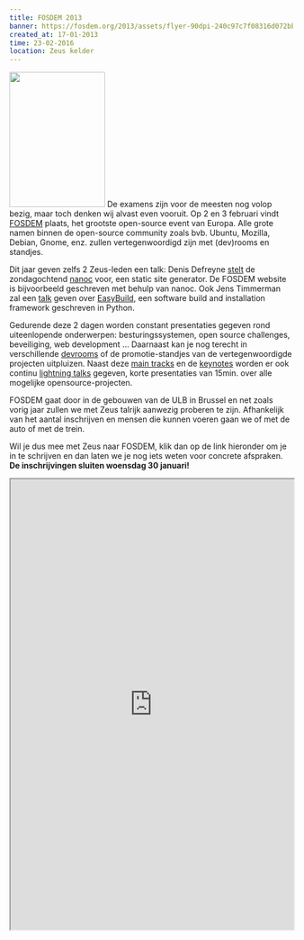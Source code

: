```yaml
---
title: FOSDEM 2013
banner: https://fosdem.org/2013/assets/flyer-90dpi-240c97c7f08316d072bb684f7f9156ee454e863a9e365d8f1fb5566c200f924e.png
created_at: 17-01-2013
time: 23-02-2016
location: Zeus kelder
---
```


<a href="https://fosdem.org"><img src="https://fosdem.org/2013/assets/flyer-90dpi-240c97c7f08316d072bb684f7f9156ee454e863a9e365d8f1fb5566c200f924e.png" alt="" title="FOSDEM" width="170" height="240" class="alignright size-full wp-image-662" /></a>
De examens zijn voor de meesten nog volop bezig, maar toch denken wij alvast even vooruit. Op 2 en 3 februari vindt <a href="https://fosdem.org/2013/" title="FOSDEM">FOSDEM</a> plaats, het grootste open-source event van Europa. Alle grote namen binnen de open-source community zoals bvb. Ubuntu, Mozilla, Debian, Gnome, enz. zullen vertegenwoordigd zijn met (dev)rooms en standjes.

Dit jaar geven zelfs 2 Zeus-leden een talk:
Denis Defreyne <a href="https://fosdem.org/2013/schedule/event/static_site_generation_for_the_masses">stelt</a> de zondagochtend <a href="https://nanoc.stoneship.org/">nanoc</a> voor, een static site generator. De FOSDEM website is bijvoorbeeld geschreven met behulp van nanoc.
Ook Jens Timmerman zal een <a href="https://fosdem.org/2013/schedule/event/easybuild/">talk</a> geven over <a href="https://hpcugent.github.com/easybuild/">EasyBuild</a>, een software build and installation framework geschreven in Python.

Gedurende deze 2 dagen worden constant presentaties gegeven rond uiteenlopende onderwerpen: besturingssystemen, open source challenges, beveiliging, web development ... Daarnaast kan je nog terecht in verschillende <a href="https://fosdem.org/2013/schedule/#devrooms">devrooms</a> of de promotie-standjes van de vertegenwoordigde projecten uitpluizen. Naast deze <a href="https://fosdem.org/2013/schedule/#maintracks" title="main tracks">main tracks</a> en de <a href="https://fosdem.org/2013/schedule/#keynotes">keynotes</a> worden er ook continu <a href="https://fosdem.org/2013/schedule/#lightningtalks">lightning talks</a> gegeven, korte presentaties van 15min. over alle mogelijke opensource-projecten.

FOSDEM gaat door in de gebouwen van de ULB in Brussel en net zoals vorig jaar zullen we met Zeus talrijk aanwezig proberen te zijn. Afhankelijk van het aantal inschrijven en mensen die kunnen voeren gaan we of met de auto of met de trein.

Wil je dus mee met Zeus naar FOSDEM, klik dan op de link hieronder om je in te schrijven en dan laten we je nog iets weten voor concrete afspraken. <strong>De inschrijvingen sluiten woensdag 30 januari!</strong>

<!--more-->
<iframe src="https://docs.google.com/spreadsheet/viewform?formkey=dHRBVlBaeTlFYk1LMzl2VlpnYVpwRmc6MQ" style="width:100%" height="800"></iframe>
